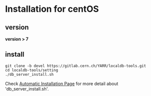 # Installation for centOS

## version

**version > 7**

## install

```
git clone -b devel https://gitlab.cern.ch/YARR/localdb-tools.git
cd localdb-tools/setting
./db_server_install.sh
```

Check [Automatic Installation Page](automatic-install.md) for more detail about 'db_server_install.sh'.
